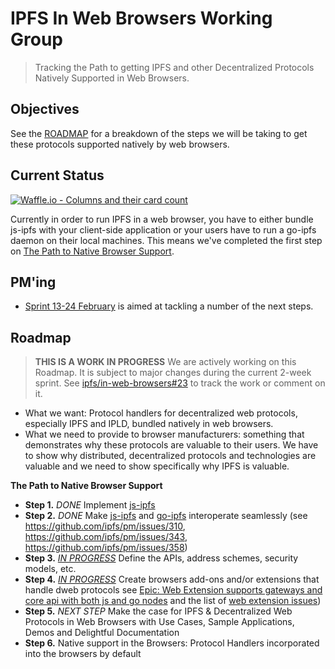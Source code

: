 # IPFS In Web Browsers Working Group

> Tracking the Path to getting IPFS and other Decentralized Protocols Natively Supported in Web Browsers.

## Objectives

See the [ROADMAP](#ROADMAP) for a breakdown of the steps we will be taking to get these protocols supported natively by web browsers.

## Current Status

[![Waffle.io - Columns and their card count](https://badge.waffle.io/ipfs/in-web-browsers.svg?columns=all)](https://waffle.io/ipfs/in-web-browsers)

Currently in order to run IPFS in a web browser, you have to either bundle js-ipfs with your client-side application or your users have to run a go-ipfs daemon on their local machines. This means we've completed the first step on [The Path to Native Browser Support](ROADMAP.md#the-path-to-native-browser-support).

## PM'ing

- [Sprint 13-24 February](https://github.com/ipfs/pm/issues/351) is aimed at tackling a number of the next steps.

## Roadmap

> **THIS IS A WORK IN PROGRESS** We are actively working on this Roadmap. It is subject to major changes during the current 2-week sprint. See [ipfs/in-web-browsers#23](https://github.com/ipfs/in-web-browsers/issues/23) to track the work or comment on it.

- What we want: Protocol handlers for decentralized web protocols, especially IPFS and IPLD, bundled natively in web browsers.
- What we need to provide to browser manufacturers: something that demonstrates why these protocols are valuable to their users. We have to show why distributed, decentralized protocols and technologies are valuable and we need to show specifically why IPFS is valuable.

**The Path to Native Browser Support**
- **Step 1.** *DONE* Implement [js-ipfs](https://github.com/ipfs/js-ipfs)
- **Step 2.** *DONE* Make [js-ipfs](https://github.com/ipfs/js-ipfs) and [go-ipfs](https://github.com/ipfs/go-ipfs) interoperate seamlessly (see https://github.com/ipfs/pm/issues/310, https://github.com/ipfs/pm/issues/343, https://github.com/ipfs/pm/issues/358)
-  **Step 3.** *[IN PROGRESS](https://github.com/ipfs/in-web-browsers/milestone/1)* Define the APIs, address schemes, security models, etc.
- **Step 4.** *[IN PROGRESS](https://github.com/ipfs/in-web-browsers/milestone/1)* Create browsers add-ons and/or extensions that handle dweb protocols see [Epic: Web Extension supports gateways and core api with both js and go nodes](https://github.com/ipfs/in-web-browsers/issues/39) and the list of [web extension issues](https://github.com/ipfs/in-web-browsers/labels/web%20extension))
- **Step 5.** *NEXT STEP* Make the case for IPFS & Decentralized Web Protocols in Web Browsers with Use Cases, Sample Applications, Demos and Delightful Documentation
- **Step 6.** Native support in the Browsers: Protocol Handlers incorporated into the browsers by default
